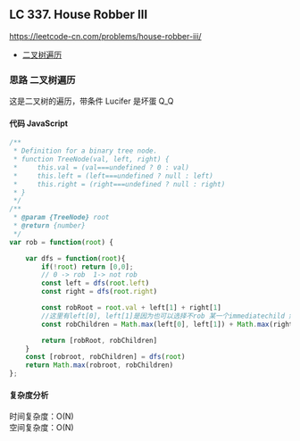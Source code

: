 ## LC 337. House Robber III

https://leetcode-cn.com/problems/house-robber-iii/

- [二叉树遍历](#思路-二叉树遍历)

### 思路 二叉树遍历

这是二叉树的遍历，带条件
Lucifer 是坏蛋 Q_Q

#### 代码 JavaScript

```JavaScript
/**
 * Definition for a binary tree node.
 * function TreeNode(val, left, right) {
 *     this.val = (val===undefined ? 0 : val)
 *     this.left = (left===undefined ? null : left)
 *     this.right = (right===undefined ? null : right)
 * }
 */
/**
 * @param {TreeNode} root
 * @return {number}
 */
var rob = function(root) {

    var dfs = function(root){
        if(!root) return [0,0];
        // 0 -> rob  1-> not rob
        const left = dfs(root.left)
        const right = dfs(root.right)

        const robRoot = root.val + left[1] + right[1]
        //这里有left[0], left[1]是因为也可以选择不rob 某一个immediatechild 然后rob 孙子
        const robChildren = Math.max(left[0], left[1]) + Math.max(right[0], right[1])

        return [robRoot, robChildren]
    }
    const [robroot, robChildren] = dfs(root)
    return Math.max(robroot, robChildren)
};

```

#### 复杂度分析

时间复杂度：O(N) </br>
空间复杂度：O(N)
